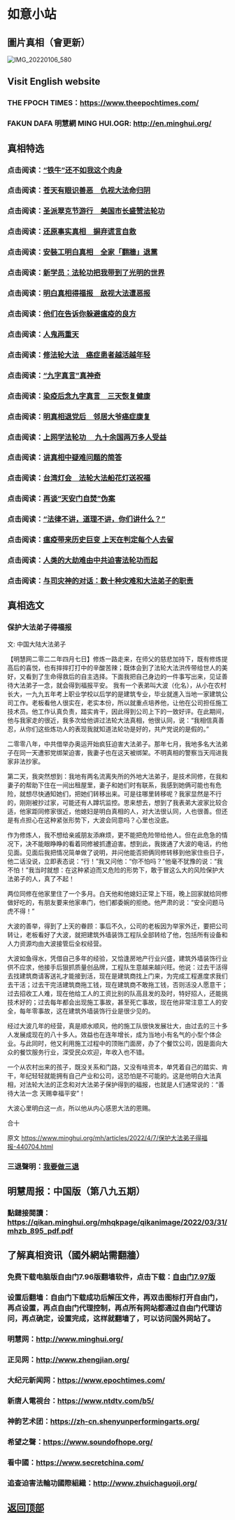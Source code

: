 # 如意小站

## 圖片真相（會更新）

![IMG_20220106_580](https://user-images.githubusercontent.com/79625284/162161367-74171eef-12d0-4909-af14-58d5735014b4.jpg)

## Visit English website

### THE FPOCH TIMES：https://www.theepochtimes.com/

### FAKUN DAFA 明慧網 MING HUI.OGR: http://en.minghui.org/

## 真相特选

### 点击阅读：[“铁牛”还不如我这个肉身](https://github.com/pinhe91/hsfbm/tree/main)

### 点击阅读：[苍天有眼识善恶　仇视大法命归阴](https://github.com/pinhe91/chdfzeb/tree/main)

### 点击阅读：[圣派翠克节游行　美国市长盛赞法轮功](https://github.com/pinhe91/gwzcflg/tree/main)

### 点击阅读：[还原事实真相　摒弃谎言自救](https://github.com/pinhe91/phflgyz/tree/main)

### 点击阅读：[安裝工明白真相　全家「翻牆」退黨](https://github.com/pinhe91/stbpay/tree/main)

### 点击阅读：[新学员：法轮功把我带到了光明的世界](https://github.com/pinhe91/flggwgm/tree/main)

### 点击阅读：[明白真相得福报　敌视大法遭恶报](https://github.com/pinhe91/mzxdjd/tree/main)

### 点击阅读：[他们在告诉你躲避瘟疫的良方](https://github.com/pinhe91/bwylf/tree/main)

### 点击阅读：[人鬼两重天](https://github.com/pinhe91/xdfcs/tree/main)

### 点击阅读：[修法轮大法　癌症患者越活越年轻](https://github.com/pinhe91/xdfh/tree/main)

### 点击阅读：[“九字真言”真神奇](https://github.com/pinhe91/njzzyh/tree/main)

### 点击阅读：[染疫后念九字真言　三天恢复健康](https://github.com/pinhe91/rynjzzyh/tree/main)

### 点击阅读：[明真相退党后　邻居大爷癌症康复](https://github.com/pinhe91/stbpa/tree/main)

### 点击阅读：[上网学法轮功 　九十余国两万多人受益](https://github.com/pinhe91/jcxw5/tree/main)

### 点击阅读：[讲真相中疑难问题的简答](https://github.com/pinhe91/jcxw3/tree/main)

### 点击阅读：[台湾灯会　法轮大法船花灯送祝福](https://github.com/pinhe91/dfhcjsr/tree/main) 

### 点击阅读：[再谈“天安门自焚”伪案](https://github.com/pinhe91/whjm/tree/main)

### 点击阅读：[“法律不讲，道理不讲，你们讲什么？”](https://github.com/pinhe91/jlxe/tree/main)

### 点击阅读：[瘟疫带来历史巨变 上天在判定每个人去留](https://github.com/pinhe91/jcxw2/blob/main/README.md)

### 点击阅读：[人类的大劫难由中共迫害法轮功而起](https://github.com/pinhe91/jcxw4/tree/main) 

### 点击阅读：[与司灾神的对话：数十种灾难和大法弟子的职责](https://github.com/pinhe91/jcxw1/tree/main) 

## 真相选文

### 保护大法弟子得福报

文: 中国大陆大法弟子 

【明慧网二零二二年四月七日】修炼一路走来，在师父的慈悲加持下，既有修炼提高后的喜悦，也有摔摔打打中的辛酸苦辣；既体会到了法轮大法洪传带给世人的美好，又看到了生命得救后的自主选择。下面我把自己身边的一件事写出来，见证善待大法弟子一念，就会得到福报平安。
我有一个表弟叫大波（化名），从小在农村长大，一九九五年考上职业学校以后学的是建筑专业，毕业就進入当地一家建筑公司工作。老板看他人很实在，老实本份，所以就重点培养他，让他在公司担任施工技术员。他工作认真负责，踏实肯干，因此得到公司上下的一致好评。在此期间，他与我家走的很近，我多次给他讲过法轮大法真相，他很认同，说：“我相信真善忍，从你们这些炼功人的表现我就知道法轮功是好的，共产党说的是假的。”

二零零八年，中共借举办奥运开始疯狂迫害大法弟子。那年七月，我地多名大法弟子在同一天遭邪党绑架迫害，我妻子也在这天被绑架。不明真相的警察当天闯进我家非法抄家。

第二天，我突然想到：我地有两名流离失所的外地大法弟子，是技术同修，在我和妻子的帮助下住在一间出租屋里，妻子和她们时有联系，我感到她俩可能也有危险，就想尽快通知她们，把她们转移出来。可是往哪里转移呢？我家显然是不行的，刚刚被抄过家，可能还有人蹲坑监控。思来想去，想到了我表弟大波家比较合适，他家距同修家很近，他媳妇是明白真相的人，对大法很认同，人也很善。但还是有点担心在这种紧张形势下，大波会同意吗？心里也没底。

作为修炼人，我不想给亲戚朋友添麻烦，更不能把危险带给他人。但在此危急的情况下，决不能眼睁睁的看着同修被抓遭迫害。想到此，我拨通了大波的电话，约他见面。见面后我把情况简单做了说明，并问他能否把俩同修转移到他家住些日子，他二话没说，立即表态说：“行！”我又问他：“你不怕吗？”他毫不犹豫的说：“我不怕！”我当时就想：在这种紧迫而又危险的形势下，敢于冒这么大的风险保护大法弟子的人，真了不起！

两位同修在他家里住了一个多月。白天他和他媳妇正常上下班，晚上回家就给同修做好吃的，有朋友要来他家串门，他们都委婉的拒绝。他严肃的说：“安全问题马虎不得！”

大波的善举，得到了上天的眷顾：事后不久，公司的老板因为举家外迁，要把公司转让，老板看好了大波，就把建筑外墙装饰工程队全部转给了他，包括所有设备和人力资源均由大波接管后全权经营。

大波如鱼得水，凭借自己多年的经验，又恰逢房地产行业兴盛，建筑外墙装饰行业供不应求，他接手后狠抓质量创品牌，工程队生意越来越兴旺。他说：过去干活得去找建筑商请客送礼才能接到活，现在是建筑商找上门来，为完成工程進度求我们去干活；过去干完活建筑商拖工钱，现在建筑商不敢拖工钱，否则活没人愿意干；过去招收工人难，现在他给工人的工资比别的队高且发的及时，特好招人，还能挑技术好的；过去每年都会出现施工事故，甚至死亡事故，现在他非常注意工人的安全，每年零事故，这在建筑外墙装饰行业是很少见的。

经过大波几年的经营，真是顺水顺风，他的施工队很快发展壮大，由过去的三十多人发展成现在的八十多人。效益也在连年增长，成为当地小有名气的小型个体企业。与此同时，他又利用施工过程中的顶账门面房，办了个餐饮公司，因是面向大众的餐饮服务行业，深受民众欢迎，年收入也不错。

一个从农村出来的孩子，既没关系和门路，又没有啥资本，单凭着自己的踏实、肯干，年纪轻轻就能拥有自己产业和公司，这恐怕是不可能的。这是他明白大法真相，对法轮大法的正念和对大法弟子保护得到的福报，也就是人们通常说的：“善待大法一念 天赐幸福平安”！

大波心里明白这一点，所以他从内心感恩大法的恩赐。

合十

原文 https://www.minghui.org/mh/articles/2022/4/7/保护大法弟子得福报-440704.html

### 三退聲明：[我要做三退](https://tuidang.epochtimes.com/)

## 明慧周报：中国版（第八九五期）

### 點鏈接閱讀：https://qikan.minghui.org/mhqkpage/qikanimage/2022/03/31/mhzb_895_pdf.pdf

## 了解真相资讯（國外網站需翻牆）

### 免费下载电脑版自由门7.96版翻墙软件，点击下载：[自由门7.97版](https://github.com/pinhe91/tuiguang/files/6839679/fg797r.zip)

### 设置后翻墙：自由门下载成功后解压文件，再双击图标打开自由门，再点设置，再点自由门代理控制，再点所有网站都通过自由门代理访问，再点确定，设置完成，这样就翻墙了，可以访问国外网站了。

### 明慧网：http://www.minghui.org/

### 正见网：http://www.zhengjian.org/

### 大纪元新闻网：https://www.epochtimes.com/

### 新唐人電視台：https://www.ntdtv.com/b5/

### 神韵艺术团：https://zh-cn.shenyunperformingarts.org/

### 希望之聲：https://www.soundofhope.org/

### 看中國：https://www.secretchina.com/

### 追查迫害法輪功國際組織：http://www.zhuichaguoji.org/

## [返回顶部](https://git.io/Js3EY)
